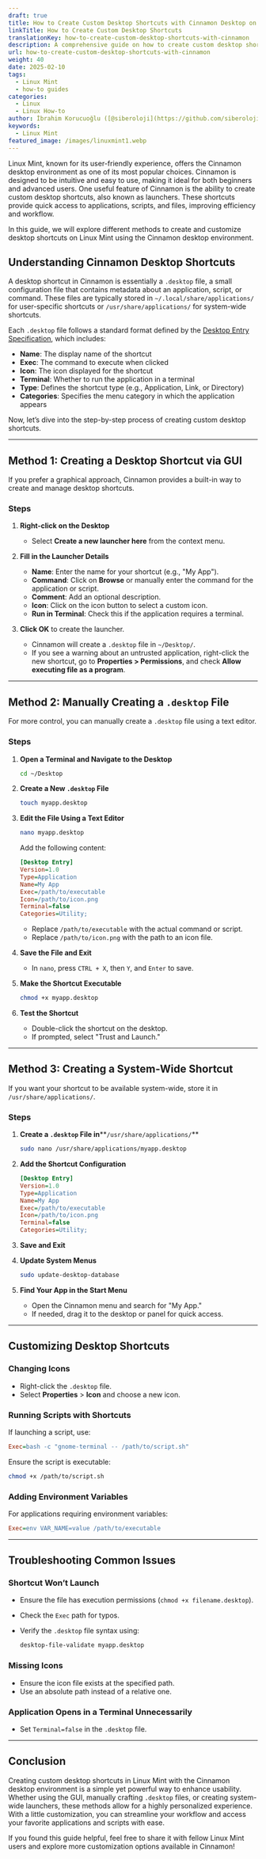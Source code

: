 ```yaml
---
draft: true
title: How to Create Custom Desktop Shortcuts with Cinnamon Desktop on Linux Mint
linkTitle: How to Create Custom Desktop Shortcuts
translationKey: how-to-create-custom-desktop-shortcuts-with-cinnamon
description: A comprehensive guide on how to create custom desktop shortcuts in Linux Mint using the Cinnamon desktop environment.
url: how-to-create-custom-desktop-shortcuts-with-cinnamon
weight: 40
date: 2025-02-10
tags:
  - Linux Mint
  - how-to guides
categories:
  - Linux
  - Linux How-to
author: İbrahim Korucuoğlu ([@siberoloji](https://github.com/siberoloji))
keywords:
  - Linux Mint
featured_image: /images/linuxmint1.webp
---
```

Linux Mint, known for its user-friendly experience, offers the Cinnamon desktop environment as one of its most popular choices. Cinnamon is designed to be intuitive and easy to use, making it ideal for both beginners and advanced users. One useful feature of Cinnamon is the ability to create custom desktop shortcuts, also known as launchers. These shortcuts provide quick access to applications, scripts, and files, improving efficiency and workflow.

In this guide, we will explore different methods to create and customize desktop shortcuts on Linux Mint using the Cinnamon desktop environment.

## Understanding Cinnamon Desktop Shortcuts

A desktop shortcut in Cinnamon is essentially a `.desktop` file, a small configuration file that contains metadata about an application, script, or command. These files are typically stored in `~/.local/share/applications/` for user-specific shortcuts or `/usr/share/applications/` for system-wide shortcuts.

Each `.desktop` file follows a standard format defined by the [Desktop Entry Specification](https://specifications.freedesktop.org/desktop-entry-spec/latest/), which includes:

- **Name**: The display name of the shortcut
- **Exec**: The command to execute when clicked
- **Icon**: The icon displayed for the shortcut
- **Terminal**: Whether to run the application in a terminal
- **Type**: Defines the shortcut type (e.g., Application, Link, or Directory)
- **Categories**: Specifies the menu category in which the application appears

Now, let’s dive into the step-by-step process of creating custom desktop shortcuts.

---

## Method 1: Creating a Desktop Shortcut via GUI

If you prefer a graphical approach, Cinnamon provides a built-in way to create and manage desktop shortcuts.

### Steps

1. **Right-click on the Desktop**

   - Select **Create a new launcher here** from the context menu.

2. **Fill in the Launcher Details**

   - **Name**: Enter the name for your shortcut (e.g., "My App").
   - **Command**: Click on **Browse** or manually enter the command for the application or script.
   - **Comment**: Add an optional description.
   - **Icon**: Click on the icon button to select a custom icon.
   - **Run in Terminal**: Check this if the application requires a terminal.

3. **Click OK** to create the launcher.

   - Cinnamon will create a `.desktop` file in `~/Desktop/`.
   - If you see a warning about an untrusted application, right-click the new shortcut, go to **Properties > Permissions**, and check **Allow executing file as a program**.

---

## Method 2: Manually Creating a `.desktop` File

For more control, you can manually create a `.desktop` file using a text editor.

### Steps

1. **Open a Terminal and Navigate to the Desktop**

   ```bash
   cd ~/Desktop
   ```

2. **Create a New ****`.desktop`**** File**

   ```bash
   touch myapp.desktop
   ```

3. **Edit the File Using a Text Editor**

   ```bash
   nano myapp.desktop
   ```

   Add the following content:

   ```ini
   [Desktop Entry]
   Version=1.0
   Type=Application
   Name=My App
   Exec=/path/to/executable
   Icon=/path/to/icon.png
   Terminal=false
   Categories=Utility;
   ```

   - Replace `/path/to/executable` with the actual command or script.
   - Replace `/path/to/icon.png` with the path to an icon file.

4. **Save the File and Exit**

   - In `nano`, press `CTRL + X`, then `Y`, and `Enter` to save.

5. **Make the Shortcut Executable**

   ```bash
   chmod +x myapp.desktop
   ```

6. **Test the Shortcut**

   - Double-click the shortcut on the desktop.
   - If prompted, select "Trust and Launch."

---

## Method 3: Creating a System-Wide Shortcut

If you want your shortcut to be available system-wide, store it in `/usr/share/applications/`.

### Steps

1. **Create a ****`.desktop`**** File in****`/usr/share/applications/`**

   ```bash
   sudo nano /usr/share/applications/myapp.desktop
   ```

2. **Add the Shortcut Configuration**

   ```ini
   [Desktop Entry]
   Version=1.0
   Type=Application
   Name=My App
   Exec=/path/to/executable
   Icon=/path/to/icon.png
   Terminal=false
   Categories=Utility;
   ```

3. **Save and Exit**

4. **Update System Menus**

   ```bash
   sudo update-desktop-database
   ```

5. **Find Your App in the Start Menu**

   - Open the Cinnamon menu and search for "My App."
   - If needed, drag it to the desktop or panel for quick access.

---

## Customizing Desktop Shortcuts

### Changing Icons

- Right-click the `.desktop` file.
- Select **Properties** > **Icon** and choose a new icon.

### Running Scripts with Shortcuts

If launching a script, use:

```ini
Exec=bash -c "gnome-terminal -- /path/to/script.sh"
```

Ensure the script is executable:

```bash
chmod +x /path/to/script.sh
```

### Adding Environment Variables

For applications requiring environment variables:

```ini
Exec=env VAR_NAME=value /path/to/executable
```

---

## Troubleshooting Common Issues

### Shortcut Won’t Launch

- Ensure the file has execution permissions (`chmod +x filename.desktop`).
- Check the `Exec` path for typos.
- Verify the `.desktop` file syntax using:

  ```bash
  desktop-file-validate myapp.desktop
  ```

### Missing Icons

- Ensure the icon file exists at the specified path.
- Use an absolute path instead of a relative one.

### Application Opens in a Terminal Unnecessarily

- Set `Terminal=false` in the `.desktop` file.

---

## Conclusion

Creating custom desktop shortcuts in Linux Mint with the Cinnamon desktop environment is a simple yet powerful way to enhance usability. Whether using the GUI, manually crafting `.desktop` files, or creating system-wide launchers, these methods allow for a highly personalized experience. With a little customization, you can streamline your workflow and access your favorite applications and scripts with ease.

If you found this guide helpful, feel free to share it with fellow Linux Mint users and explore more customization options available in Cinnamon!
